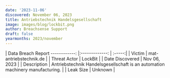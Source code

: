 ```yaml
---
date: '2023-11-06'
discovered: November 06, 2023
title: Antriebstechnik Handelsgesellschaft
image: images/blog/lockbit.png
author: Breachsense Support
draft: false
yearmonths: 2023/november
---
```



| Data Breach Report
------------:     |:-------------:    | :-----:|
| Victim      | mat-antriebstechnik.de      | 
| Threat Actor      | LockBit      | 
| Date Discovered      | Nov 06, 2023      | 
| Description      | Antriebstechnik Handelsgesellschaft is an automation machinery manufacturing.      | 
| Leak Size      | Unknown      | 

